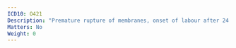 ```yaml
---
ICD10: O421
Description: "Premature rupture of membranes, onset of labour after 24 hours"
Matters: No
Weight: 0
---
```

